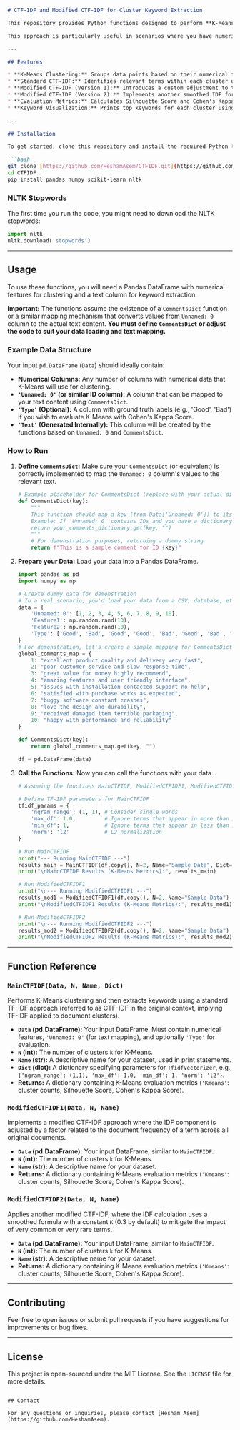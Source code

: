 ```markdown
# CTF-IDF and Modified CTF-IDF for Cluster Keyword Extraction

This repository provides Python functions designed to perform **K-Means clustering** on tabular data and then extract the most important keywords from each generated cluster using **TF-IDF (Term Frequency-Inverse Document Frequency)**, along with two **modified versions of CTF-IDF (Class-based Term Frequency-Inverse Document Frequency)**.

This approach is particularly useful in scenarios where you have numerical data that represents entities (e.g., user profiles, product features) and associated text (e.g., comments, descriptions). By clustering based on numerical features, you can then analyze the textual content of each cluster to understand its defining characteristics.

---

## Features

* **K-Means Clustering:** Groups data points based on their numerical features.
* **Standard CTF-IDF:** Identifies relevant terms within each cluster using the classic TF-IDF formulation applied to the concatenated text of a cluster (treated as a "document").
* **Modified CTF-IDF (Version 1):** Introduces a custom adjustment to the IDF component, scaling it based on how frequently a term appears across all original documents (not just within clusters).
* **Modified CTF-IDF (Version 2):** Implements another smoothed IDF formula to enhance robustness and prevent extreme values.
* **Evaluation Metrics:** Calculates Silhouette Score and Cohen's Kappa Score for K-Means clustering.
* **Keyword Visualization:** Prints top keywords for each cluster using both simple word counts and the CTF-IDF methodologies.

---

## Installation

To get started, clone this repository and install the required Python libraries using `pip`:

```bash
git clone [https://github.com/HeshamAsem/CTFIDF.git](https://github.com/HeshamAsem/CTFIDF.git)
cd CTFIDF
pip install pandas numpy scikit-learn nltk
```

### NLTK Stopwords

The first time you run the code, you might need to download the NLTK stopwords:

```python
import nltk
nltk.download('stopwords')
```

---

## Usage

To use these functions, you will need a Pandas DataFrame with numerical features for clustering and a text column for keyword extraction.

**Important:** The functions assume the existence of a `CommentsDict` function or a similar mapping mechanism that converts values from `Unnamed: 0` column to the actual text content. **You must define `CommentsDict` or adjust the code to suit your data loading and text mapping.**

### Example Data Structure

Your input `pd.DataFrame` (`Data`) should ideally contain:

* **Numerical Columns:** Any number of columns with numerical data that K-Means will use for clustering.
* **`'Unnamed: 0'` (or similar ID column):** A column that can be mapped to your text content using `CommentsDict`.
* **`'Type'` (Optional):** A column with ground truth labels (e.g., 'Good', 'Bad') if you wish to evaluate K-Means with Cohen's Kappa Score.
* **`'Text'` (Generated Internally):** This column will be created by the functions based on `Unnamed: 0` and `CommentsDict`.

### How to Run

1.  **Define `CommentsDict`:**
    Make sure your `CommentsDict` (or equivalent) is correctly implemented to map the `Unnamed: 0` column's values to the relevant text.

    ```python
    # Example placeholder for CommentsDict (replace with your actual dictionary/function)
    def CommentsDict(key):
        """
        This function should map a key (from Data['Unnamed: 0']) to its corresponding text.
        Example: If 'Unnamed: 0' contains IDs and you have a dictionary mapping IDs to comments:
        return your_comments_dictionary.get(key, "")
        """
        # For demonstration purposes, returning a dummy string
        return f"This is a sample comment for ID {key}"
    ```

2.  **Prepare your Data:**
    Load your data into a Pandas DataFrame.

    ```python
    import pandas as pd
    import numpy as np

    # Create dummy data for demonstration
    # In a real scenario, you'd load your data from a CSV, database, etc.
    data = {
        'Unnamed: 0': [1, 2, 3, 4, 5, 6, 7, 8, 9, 10],
        'Feature1': np.random.rand(10),
        'Feature2': np.random.rand(10),
        'Type': ['Good', 'Bad', 'Good', 'Good', 'Bad', 'Good', 'Bad', 'Good', 'Bad', 'Good']
    }
    # For demonstration, let's create a simple mapping for CommentsDict
    global_comments_map = {
        1: "excellent product quality and delivery very fast",
        2: "poor customer service and slow response time",
        3: "great value for money highly recommend",
        4: "amazing features and user friendly interface",
        5: "issues with installation contacted support no help",
        6: "satisfied with purchase works as expected",
        7: "buggy software constant crashes",
        8: "love the design and durability",
        9: "received damaged item terrible packaging",
        10: "happy with performance and reliability"
    }

    def CommentsDict(key):
        return global_comments_map.get(key, "")

    df = pd.DataFrame(data)
    ```

3.  **Call the Functions:**
    Now you can call the functions with your data.

    ```python
    # Assuming the functions MainCTFIDF, ModifiedCTFIDF1, ModifiedCTFIDF2 are imported or defined in your script

    # Define TF-IDF parameters for MainCTFIDF
    tfidf_params = {
        'ngram_range': (1, 1), # Consider single words
        'max_df': 1.0,         # Ignore terms that appear in more than X% of documents
        'min_df': 1,           # Ignore terms that appear in less than X documents
        'norm': 'l2'           # L2 normalization
    }

    # Run MainCTFIDF
    print("--- Running MainCTFIDF ---")
    results_main = MainCTFIDF(df.copy(), N=2, Name="Sample Data", Dict=tfidf_params)
    print("\nMainCTFIDF Results (K-Means Metrics):", results_main)

    # Run ModifiedCTFIDF1
    print("\n--- Running ModifiedCTFIDF1 ---")
    results_mod1 = ModifiedCTFIDF1(df.copy(), N=2, Name="Sample Data")
    print("\nModifiedCTFIDF1 Results (K-Means Metrics):", results_mod1)

    # Run ModifiedCTFIDF2
    print("\n--- Running ModifiedCTFIDF2 ---")
    results_mod2 = ModifiedCTFIDF2(df.copy(), N=2, Name="Sample Data")
    print("\nModifiedCTFIDF2 Results (K-Means Metrics):", results_mod2)
    ```

---

## Function Reference

### `MainCTFIDF(Data, N, Name, Dict)`

Performs K-Means clustering and then extracts keywords using a standard TF-IDF approach (referred to as CTF-IDF in the original context, implying TF-IDF applied to document clusters).

* **`Data` (pd.DataFrame):** Your input DataFrame. Must contain numerical features, `'Unnamed: 0'` (for text mapping), and optionally `'Type'` for evaluation.
* **`N` (int):** The number of clusters `k` for K-Means.
* **`Name` (str):** A descriptive name for your dataset, used in print statements.
* **`Dict` (dict):** A dictionary specifying parameters for `TfidfVectorizer`, e.g., `{'ngram_range': (1,1), 'max_df': 1.0, 'min_df': 1, 'norm': 'l2'}`.
* **Returns:** A dictionary containing K-Means evaluation metrics (`'Kmeans'`: cluster counts, Silhouette Score, Cohen's Kappa Score).

### `ModifiedCTFIDF1(Data, N, Name)`

Implements a modified CTF-IDF approach where the IDF component is adjusted by a factor related to the document frequency of a term across all original documents.

* **`Data` (pd.DataFrame):** Your input DataFrame, similar to `MainCTFIDF`.
* **`N` (int):** The number of clusters `k` for K-Means.
* **`Name` (str):** A descriptive name for your dataset.
* **Returns:** A dictionary containing K-Means evaluation metrics (`'Kmeans'`: cluster counts, Silhouette Score, Cohen's Kappa Score).

### `ModifiedCTFIDF2(Data, N, Name)`

Applies another modified CTF-IDF, where the IDF calculation uses a smoothed formula with a constant `K` (0.3 by default) to mitigate the impact of very common or very rare terms.

* **`Data` (pd.DataFrame):** Your input DataFrame, similar to `MainCTFIDF`.
* **`N` (int):** The number of clusters `k` for K-Means.
* **`Name` (str):** A descriptive name for your dataset.
* **Returns:** A dictionary containing K-Means evaluation metrics (`'Kmeans'`: cluster counts, Silhouette Score, Cohen's Kappa Score).

---

## Contributing

Feel free to open issues or submit pull requests if you have suggestions for improvements or bug fixes.

---

## License

This project is open-sourced under the MIT License. See the `LICENSE` file for more details.
```

## Contact

For any questions or inquiries, please contact [Hesham Asem](https://github.com/HeshamAsem).

